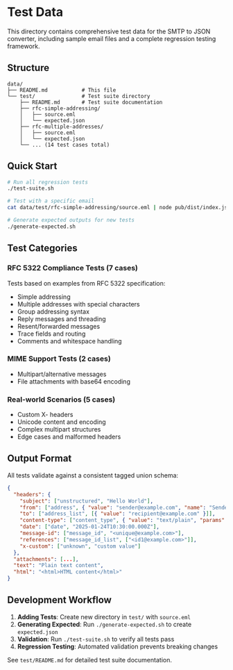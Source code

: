 # Test Data

This directory contains comprehensive test data for the SMTP to JSON converter, including sample email files and a complete regression testing framework.

## Structure

```
data/
├── README.md           # This file
└── test/               # Test suite directory
    ├── README.md       # Test suite documentation
    ├── rfc-simple-addressing/
    │   ├── source.eml
    │   └── expected.json
    ├── rfc-multiple-addresses/
    │   ├── source.eml
    │   └── expected.json
    └── ... (14 test cases total)
```

## Quick Start

```bash
# Run all regression tests
./test-suite.sh

# Test with a specific email
cat data/test/rfc-simple-addressing/source.eml | node pub/dist/index.js

# Generate expected outputs for new tests
./generate-expected.sh
```

## Test Categories

### RFC 5322 Compliance Tests (7 cases)
Tests based on examples from RFC 5322 specification:
- Simple addressing
- Multiple addresses with special characters
- Group addressing syntax
- Reply messages and threading
- Resent/forwarded messages
- Trace fields and routing
- Comments and whitespace handling

### MIME Support Tests (2 cases)
- Multipart/alternative messages
- File attachments with base64 encoding

### Real-world Scenarios (5 cases)
- Custom X- headers
- Unicode content and encoding
- Complex multipart structures
- Edge cases and malformed headers

## Output Format

All tests validate against a consistent tagged union schema:

```json
{
  "headers": {
    "subject": ["unstructured", "Hello World"],
    "from": ["address", { "value": "sender@example.com", "name": "Sender Name" }],
    "to": ["address_list", [{ "value": "recipient@example.com" }]],
    "content-type": ["content_type", { "value": "text/plain", "params": {} }],
    "date": ["date", "2025-01-24T10:30:00.000Z"],
    "message-id": ["message_id", "<unique@example.com>"],
    "references": ["message_id_list", ["<id1@example.com>"]],
    "x-custom": ["unknown", "custom value"]
  },
  "attachments": [...],
  "text": "Plain text content",
  "html": "<html>HTML content</html>"
}
```

## Development Workflow

1. **Adding Tests**: Create new directory in `test/` with `source.eml`
2. **Generating Expected**: Run `./generate-expected.sh` to create `expected.json`
3. **Validation**: Run `./test-suite.sh` to verify all tests pass
4. **Regression Testing**: Automated validation prevents breaking changes

See `test/README.md` for detailed test suite documentation.